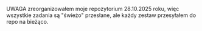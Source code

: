 UWAGA
zreorganizowałem moje repozytorium 28.10.2025 roku,
więc wszystkie zadania są "świeżo" przesłane,
ale każdy zestaw przesyłałem do repo na bieżąco.
